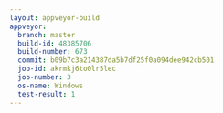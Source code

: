 ```yaml
---
layout: appveyor-build
appveyor:
  branch: master
  build-id: 48385706
  build-number: 673
  commit: b09b7c3a214387da5b7df25f0a094dee942cb501
  job-id: akrmkj6to0lr5lec
  job-number: 3
  os-name: Windows
  test-result: 1
---
```

